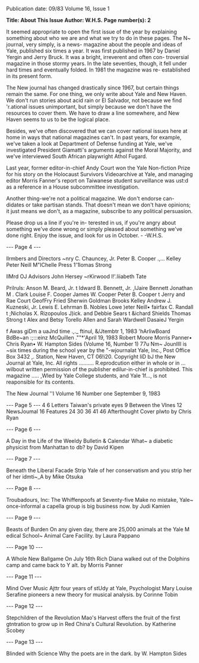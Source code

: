Publication date: 09/83
Volume 16, Issue 1

**Title: About This Issue**
**Author: W.H.S.**
**Page number(s): 2**

It seemed appropriate to open the first 
issue of the year by explaining 
something about who we are and what 
we try to do in these pages. The N~ 
journal, 
very simply, 
is a 
news-
magazine about the people and ideas of 
Yale, published six times a year. It was 
first published in 1967 by Daniel 
Yergin and Jerry Bruck. It was a 
bright, 
irreverent and often con-
troversial magazine in those stormy 
years. In the late seventies, though, it 
fell under hard times and eventually 
folded. In 1981 the magazine was re-
established in its present form. 

The New journal has changed 
drastically since 1967, but certain 
things remain the same. For one thing, 
we only write about Yale and New 
Haven. We don't run stories about acid 
rain or El Salvador, not because we 
find 'r.ational issues unimportant, but 
simply because we don't have the 
resources to cover them. We have to 
draw a line somewhere, and New 
Haven seems to us to be the logical 
place. 

Besides, we've often discovered that 
we can cover national issues here at 
home in ways that national magazines 
can't. In past years, for example, we've 
taken a look at Department of Defense 
funding at Yale, we've investigated 
President Giamatti's arguments 
against the Moral Majority, and we've 
interviewed South African playwright 
Athol 
Fugard. 

Last year, former 
editor-in-chief Andy Court won the 
Yale Non-fiction Prize for his story on 
the Holocaust Survivors Videoarchive 
at Yale, and managing editor Morris 
Fanner's report on Taiwanese student 
surveillance was ust:d as a reference in 
a House subcommittee investigation. 

Another thing-we're not a political 
magazine. We don't endorse can-
didates or take partisan stands. That 
doesn't mean we don't have opinions; it 
just means we don't, as a magazine, 
subscribe to any political persuasion. 

Please drop us a line if you're in-
terested in us, if you're angry about 
something we've done wrong or simply 
pleased about something we've done 
right. Enjoy the issue, and look for us 
in October. -
-W.H.S. 


--- Page 4 ---

llrmbers and Directors 
~nry C. Chauncey, Jr. 
Peter B. Cooper 
.,... Kelley 
Peter Neill 
M"IChelle Press 
1'1lomas Strong 

llMrd OJ Advisors 
John Hersey 
~rKirwood 
l!'.liiabeth Tate 

Prilruls: 
Anson M. Beard, Jr. t 
ldward B. Bennett, Jr. 
,IJaire Bennett 
Jonathan M . Clark 
Louise F. Cooper 
James W. Cooper 
Peter B. Cooper t 
Jerry and Rae Court 
GeofFry Fried 
Sherwin Goldman 
Brooks Kelley 
Andrew J. Kuzneski, Jr. 
Lewis E. Lehrman 
B. Nobles Lowe 
)eter Neill• 
fairfax C. Randall t 
;Nicholas X. Rizopoulos 
J)ick. and Debbie Sears t 
&ichard Shields 
Thomas Strong t 
Alex and Betsy Torello 
Allen and Sarah Wardwell 
DasaieJ Yergin 

f Awas giDm a uaJnd time 
.,._ ftinul, &/Jtembtr 1, 1983 
'hArliwBoard 
BdBe~an 
:;:::einz 
McQuillen 
.""*'April 19, 1983 
Robert Moore 
Morris Panner• 
Chris Ryan• 
W. Hampton Sides 
(Volume 16, Number 1) 77u Nm~ Jounllll is 
~six 
times during the school year by the 
"-wjournalat Yale, Inc., Post Office Box 3432 
,. 
Station, New Haven, CT 06!i20. Copyright 
liD bJ the New Journal at Yale, Inc. All rights 
.......... R.eprodcution either in whole or in 
... wilbout written permission of the publisher 
edilur-in-chief is prohibited. This magazine 
..... ,Wled by Yale College students, and Yale 
1f..., is not reaponsible for its contents. 

The New Journal 
''I 
Volume 16 
Number one 
September 9, 1983 



--- Page 5 ---
4 
6 
Letters Taiwan's private eyes 
9 
Between 
the VInes 
12 NewsJoumal 
16 
Features 
24 
30 
36 
41 
46 Afterthought 
Cover plwto by Chris Ryan 


--- Page 6 ---

A Day in the Life of the 
Weeldy Bulletin & Calendar 
What~ a diabetic physicist from Manhattan to db? 
by David Kipen 


--- Page 7 ---

Beneath the Liberal Facade 
Strip Yale of her conservatism and you strip her 
of her idmti~_A 
by Mike Otsuka 


--- Page 8 ---

Troubadours, Inc: The Whiffenpoofs at 
Seventy-five 
Make no mistake, Yale~ once-informal a capella group is 
big business now. 
by Judi Kamien 


--- Page 9 ---

Beasts of Burden 
On any given day, there are 25,000 animals at the Yale 
M edical School~ Animal Care Facility. 
by Laura Pappano 


--- Page 10 ---

A Whole New Ballgame 
On July 16th Rich Diana walked out of the Dolphins 
camp and came back to Y alt. 
by Morris Panner 


--- Page 11 ---

Mind Over Music 
Ajttr four years of stUdy at Yale, Psychologist Mary 
Louise Serafine pioneers a new theory for musical analysis. 
by Corinne Tobin 


--- Page 12 ---

Stepchildren of the Revolution 
Mao's Harvest offers the fruit of the first gtntration to 
grow up in Red China's Cultural Revolution. 
by Katherine Scobey 


--- Page 13 ---

Blinded with Science 
Why the poets are in the dark. 
by W. Hampton Sides